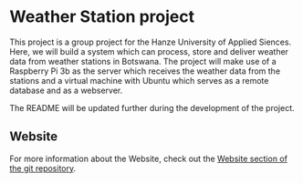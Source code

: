 Weather Station project
==============
This project is a group project for the Hanze University of Applied Siences. Here, we will build a system which can process, store and deliver weather data from weather stations in Botswana.
The project will make use of a Raspberry Pi 3b as the server which receives the weather data from the stations and a virtual machine with Ubuntu which serves as a remote database and as a webserver.

The README will be updated further during the development of the project.

Website
----------
For more information about the Website, check out the [Website section of the git repository](https://github.com/Arceden/WeatherStation/tree/development/Website).